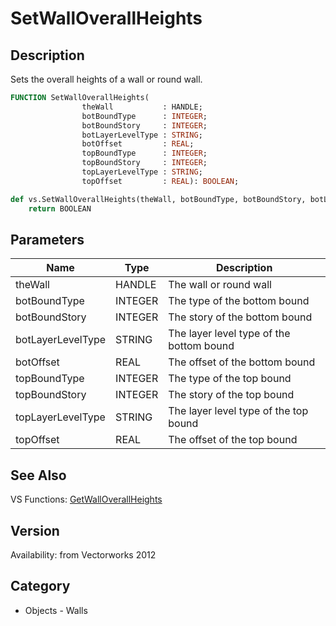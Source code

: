 # SetWallOverallHeights

## Description
Sets the overall heights of a wall or round wall.

```pascal
FUNCTION SetWallOverallHeights(
				theWall           : HANDLE;
				botBoundType      : INTEGER;
				botBoundStory     : INTEGER;
				botLayerLevelType : STRING;
				botOffset         : REAL;
				topBoundType      : INTEGER;
				topBoundStory     : INTEGER;
				topLayerLevelType : STRING;
				topOffset         : REAL): BOOLEAN;
```

```python
def vs.SetWallOverallHeights(theWall, botBoundType, botBoundStory, botLayerLevelType, botOffset, topBoundType, topBoundStory, topLayerLevelType, topOffset):
    return BOOLEAN
```

## Parameters
|Name|Type|Description|
|---|---|---|
|theWall|HANDLE|The wall or round wall|
|botBoundType|INTEGER|The type of the bottom bound||0 - Layer Z; 1 - Default Wall Height; 2 - Story|
|botBoundStory|INTEGER|The story of the bottom bound||0 - Object's story; 1 -  Story above; 2 - Story below|
|botLayerLevelType|STRING|The layer level type of the bottom bound|
|botOffset|REAL|The offset of the bottom bound|
|topBoundType|INTEGER|The type of the top bound||0 - Layer Z; 1 - Default Wall Height; 2 - Story|
|topBoundStory|INTEGER|The story of the top bound||0 - Object's story; 1 -  Story above; 2 - Story below|
|topLayerLevelType|STRING|The layer level type of the top bound|
|topOffset|REAL|The offset of the top bound|

## See Also
VS Functions:
[GetWallOverallHeights](GetWallOverallHeights.md)

## Version
Availability: from Vectorworks 2012

## Category
* Objects - Walls

